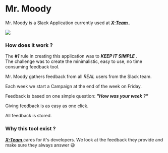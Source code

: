 # Mr. Moody

Mr. Moody is a Slack Application currently used at [ ***X-Team*** ](http://x-team.com).

![](https://user-images.githubusercontent.com/1003372/31435115-d54c0aae-ae7e-11e7-849e-32434fe8b3c9.png)

### How does it work ?

The ***#1*** rule in creating this application was to ***KEEP IT SIMPLE*** .<br>The challenge was to create the minimalistic, easy to use, no time consuming feedback tool.

Mr. Moody gathers feedback from all *REAL* users from the Slack team.

Each week we start a Campaign at the end of the week on Friday.

Feedback is based on one simple question: ***"How was your week ?"***

Giving feedback is as easy as one click.

All feedback is stored.

### Why this tool exist ?

[ ***X-Team*** ](http://x-team.com) cares for it's developers. We look at the feedback they provide and make sure they always answer :smiley:
